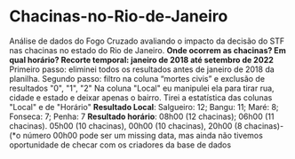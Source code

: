 # Chacinas-no-Rio-de-Janeiro
Análise de dados do Fogo Cruzado avaliando o impacto da decisão do STF nas chacinas no estado do Rio de Janeiro.
**Onde ocorrem as chacinas? Em qual horário? Recorte temporal: janeiro de 2018 até setembro de 2022**
Primeiro passo: eliminei todos os resultados antes de janeiro de 2018 da planilha. 
Segundo passo: filtro na coluna “mortes civis” e exclusão de resultados "0", "1", "2"
Na coluna "Local" eu manipulei ela para tirar rua, cidade e estado e deixar apenas o bairro. 
Tirei a estatística das colunas "Local" e de "Horário"
**Resultado Local**: Salgueiro: 12; Bangu: 11; Maré: 8; Fonseca: 7; Penha: 7
**Resultado horário**: 08h00 (12 chacinas); 06h00 (11 chacinas). 05h00 (10 chacinas), 00h00 (10 chacinas), 20h00 (8 chacinas)- (*o número 00h00 pode ser um missing data, mas ainda não tivemos oportunidade de checar com os criadores da base de dados
